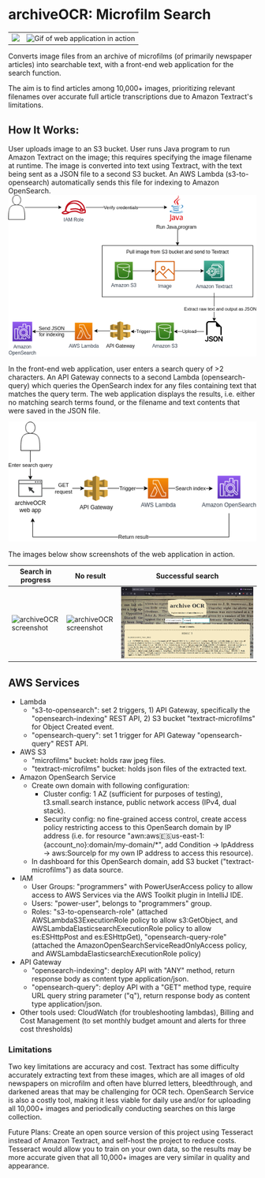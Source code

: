 # archiveOCR: Microfilm Search

|   |   |
|---|---|
<img src="archiveocr-web-app/images/screenshot-homepage.png" height="260">   |   ![Gif of web application in action](https://media.giphy.com/media/v1.Y2lkPTc5MGI3NjExNGN4MmppMnAwZ2oxdjQ0NGg3bGNhZnRoeWRmamRhOHMxajBqN2VoYiZlcD12MV9pbnRlcm5hbF9naWZfYnlfaWQmY3Q9Zw/yfXNObKnh7HPBWkonH/giphy.gif) 


Converts image files from an archive of microfilms (of primarily newspaper articles) into searchable text, with a front-end web application for the search function.

The aim is to find articles among 10,000+ images, prioritizing relevant filenames over accurate full article transcriptions due to Amazon Textract's limitations.


## How It Works:

User uploads image to an S3 bucket. User runs Java program to run Amazon Textract on the image; this requires specifying the image filename at runtime. The image is converted into text using Textract, with the text being sent as a JSON file to a second S3 bucket. An AWS Lambda (s3-to-opensearch) automatically sends this file for indexing to Amazon OpenSearch. 
![General System Architecture](archiveOCR-gen-sys-arch.png)


In the front-end web application, user enters a search query of >2 characters. An API Gateway connects to a second Lambda (opensearch-query) which queries the OpenSearch index for any files containing text that matches the query term. The web application displays the results, i.e. either no matching search terms found, or the filename and text contents that were saved in the JSON file. 

![Web Application Architecture](archiveOCR-app-arch.png)

The images below show screenshots of the web application in action.

| Search in progress  | No result  | Successful search  |
|---|---|---|
![archiveOCR screenshot](archiveocr-web-app/images/screenshot-getting-result.png) | ![archiveOCR screenshot](archiveocr-web-app/images/screenshot-no-result.png) | ![archiveOCR screenshot](archiveocr-web-app/images/screenshot-search-result.png)

## AWS Services

- Lambda
    - "s3-to-opensearch": set 2 triggers, 1) API Gateway, specifically the "opensearch-indexing" REST API, 2) S3 bucket "textract-microfilms" for Object Created event.
    - "opensearch-query": set 1 trigger for API Gateway "opensearch-query" REST API.  
- AWS S3
    - "microfilms" bucket: holds raw jpeg files.
    - "textract-microfilms" bucket: holds json files of the extracted text.
- Amazon OpenSearch Service
    - Create own domain with following configuration:
       - Cluster config: 1 AZ (sufficient for purposes of testing), t3.small.search instance, public network access (IPv4, dual stack).
       - Security config: no fine-grained access control, create access policy restricting access to this OpenSearch domain by IP address (i.e. for resource "awn:aws:es:us-east-1:{account_no}:domain/my-domain/*", add Condition -> IpAddress -> aws:SourceIp for my own IP address to access this resource).
    - In dashboard for this OpenSearch domain, add S3 bucket ("textract-microfilms") as data source.
- IAM
    - User Groups: "programmers" with PowerUserAccess policy to allow access to AWS Services via the AWS Toolkit plugin in IntelliJ IDE.
    - Users: "power-user", belongs to "programmers" group.
    - Roles: "s3-to-opensearch-role" (attached AWSLambdaS3ExecutionRole policy to allow s3:GetObject, and AWSLambdaElasticsearchExecutionRole policy to allow es:ESHttpPost and es:ESHttpGet), "opensearch-query-role" (attached the AmazonOpenSearchServiceReadOnlyAccess policy, and AWSLambdaElasticsearchExecutionRole policy)
- API Gateway
    - "opensearch-indexing": deploy API with "ANY" method, return response body as content type application/json.
    - "opensearch-query": deploy API with a "GET" method type, require URL query string parameter ("q"), return response body as content type application/json.
- Other tools used: CloudWatch (for troubleshooting lambdas), Billing and Cost Management (to set monthly budget amount and alerts for three cost thresholds)


### Limitations

Two key limitations are accuracy and cost. Textract has some difficulty accurately extracting text from these images, which are all images of old newspapers on microfilm and often have blurred letters, bleedthrough, and darkened areas that may be challenging for OCR tech. OpenSearch Service is also a costly tool, making it less viable for daily use and/or for uploading all 10,000+ images and periodically conducting searches on this large collection. 

Future Plans:
Create an open source version of this project using Tesseract instead of Amazon Textract, and self-host the project to reduce costs. Tesseract would allow you to train on your own data, so the results may be more accurate given that all 10,000+ images are very similar in quality and appearance.

